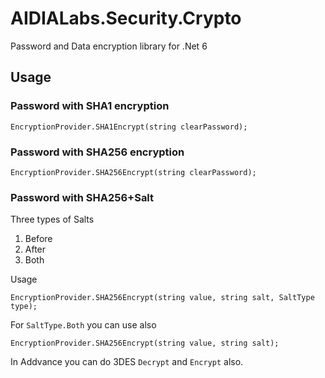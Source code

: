 # AIDIALabs.Security.Crypto
Password and Data encryption library for .Net 6

## Usage ##

### Password with SHA1 encryption ###

```
EncryptionProvider.SHA1Encrypt(string clearPassword);
```

### Password with SHA256 encryption ###

```
EncryptionProvider.SHA256Encrypt(string clearPassword);
```

### Password with SHA256+Salt ###

Three types of Salts

1. Before
2. After
3. Both

Usage
```
EncryptionProvider.SHA256Encrypt(string value, string salt, SaltType type);
```

For `SaltType.Both` you can use also
```
EncryptionProvider.SHA256Encrypt(string value, string salt);
```

In Addvance you can do 3DES `Decrypt` and `Encrypt` also. 
